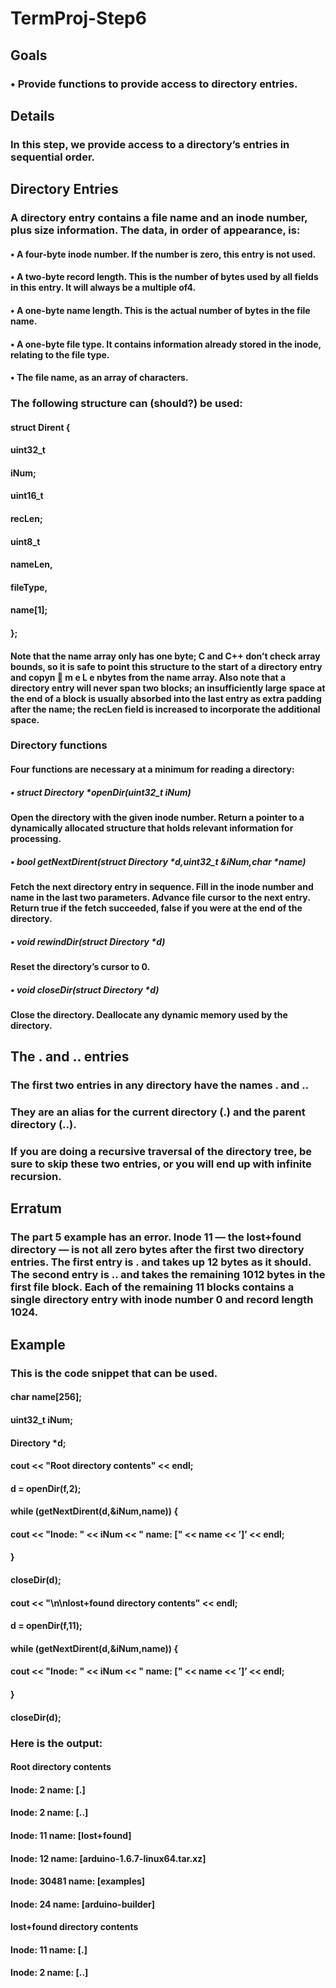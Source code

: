 # TermProj-Step6
## Goals
### • Provide functions to provide access to directory entries.
## Details
### In this step, we provide access to a directory’s entries in sequential order.
## Directory Entries
### A directory entry contains a file name and an inode number, plus size information. The data, in order of appearance, is:
#### • A four-byte inode number. If the number is zero, this entry is not used.
#### • A two-byte record length. This is the number of bytes used by all fields in this entry. It will always be a multiple of4.
#### • A one-byte name length. This is the actual number of bytes in the file name.
#### • A one-byte file type. It contains information already stored in the inode, relating to the file type.
#### • The file name, as an array of characters.
### The following structure can (should?) be used:
#### struct Dirent {
#### uint32_t
#### iNum;
#### uint16_t
#### recLen;
#### uint8_t
#### nameLen,
#### fileType,
#### name[1];
#### };
#### Note that the name array only has one byte; C and C++ don’t check array bounds, so it is safe to point this structure to the start of a directory entry and copyn  m e L e nbytes from the name array. Also note that a directory entry will never span two blocks; an insufficiently large space at the end of a block is usually absorbed into the last entry as extra padding after the name; the recLen field is increased to incorporate the additional space.
### Directory functions
#### Four functions are necessary at a minimum for reading a directory:
##### • struct Directory *openDir(uint32_t iNum)
#### Open the directory with the given inode number. Return a pointer to a dynamically allocated structure that holds relevant information for processing.
##### • bool getNextDirent(struct Directory *d,uint32_t &iNum,char *name)
#### Fetch the next directory entry in sequence. Fill in the inode number and name in the last two parameters. Advance file cursor to the next entry. Return true if the fetch succeeded, false if you were at the end of the directory.
##### • void rewindDir(struct Directory *d)
#### Reset the directory’s cursor to 0.
##### • void closeDir(struct Directory *d)
#### Close the directory. Deallocate any dynamic memory used by the directory.
## The . and .. entries
### The first two entries in any directory have the names . and ..
### They are an alias for the current directory (.) and the parent directory (..).
### If you are doing a recursive traversal of the directory tree, be sure to skip these two entries, or you will end up with infinite recursion.
## Erratum
### The part 5 example has an error. Inode 11 — the lost+found directory — is not all zero bytes after the first two directory entries. The first entry is . and takes up 12 bytes as it should. The second entry is .. and takes the remaining 1012 bytes in the first file block. Each of the remaining 11 blocks contains a single directory entry with inode number 0 and record length 1024.
## Example
### This is the code snippet that can be used.
#### char name[256];
#### uint32_t iNum;
#### Directory *d;
#### cout << "Root directory contents" << endl;
#### d = openDir(f,2);
#### while (getNextDirent(d,&iNum,name)) {
#### cout << "Inode: " << iNum << "   name: [" << name << ’]’ << endl;
#### }
#### closeDir(d);
#### cout << "\n\nlost+found directory contents" << endl;
#### d = openDir(f,11);
#### while (getNextDirent(d,&iNum,name)) {
#### cout << "Inode: " << iNum << "   name: [" << name << ’]’ << endl;
#### }
#### closeDir(d);
### Here is the output:
#### Root directory contents
#### Inode: 2   name: [.]
#### Inode: 2   name: [..]
#### Inode: 11   name: [lost+found]
#### Inode: 12   name: [arduino-1.6.7-linux64.tar.xz]
#### Inode: 30481   name: [examples]
#### Inode: 24   name: [arduino-builder]
#### lost+found directory contents
#### Inode: 11   name: [.]
#### Inode: 2   name: [..]
